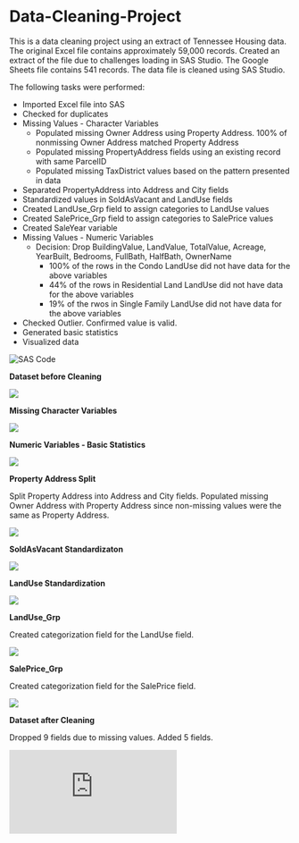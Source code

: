 # Data-Cleaning-Project

This is a data cleaning project using an extract of Tennessee Housing data.  The original Excel file contains approximately 59,000 records.  Created an extract of the file due to challenges loading in SAS Studio.  The Google Sheets file contains 541 records. The data file is cleaned using SAS Studio.

The following tasks were performed:
- Imported Excel file into SAS
- Checked for duplicates
- Missing Values - Character Variables
  - Populated missing Owner Address using Property Address. 100% of nonmissing Owner Address matched Property Address
  - Populated missing PropertyAddress fields using an existing record with same ParcelID
  - Populated missing TaxDistrict values based on the pattern presented in data
- Separated PropertyAddress into Address and City fields
- Standardized values in SoldAsVacant and LandUse fields
- Created LandUse_Grp field to assign categories to LandUse values
- Created SalePrice_Grp field to assign categories to SalePrice values
- Created SaleYear variable
- Missing Values - Numeric Variables
  - Decision: Drop BuildingValue, LandValue, TotalValue, Acreage, YearBuilt, Bedrooms, FullBath, HalfBath, OwnerName
    - 100% of the rows in the Condo LandUse did not have data for the above variables
    - 44% of the rows in Residential Land LandUse did not have data for the above variables
    - 19% of the rwos in Single Family LandUse did not have data for the above variables
- Checked Outlier.  Confirmed value is valid.
- Generated basic statistics
- Visualized data

![SAS Code](https://github.com/Sarah269/Data-Cleaning-Project/blob/main/TN_541_DataCleaningII.sas)

<b> Dataset before Cleaning</b>

![](https://github.com/Sarah269/Data-Cleaning-Project/blob/main/Dataset%20Before%20Cleaning.png)

<b> Missing Character Variables </b>

![](https://github.com/Sarah269/Data-Cleaning-Project/blob/main/Missing%20Character%20Variables.png)

<b> Numeric Variables - Basic Statistics </b>

![](https://github.com/Sarah269/Data-Cleaning-Project/blob/main/Numeric%20Variable%20Analysis.png)

<b> Property Address Split </b>
<p>Split Property Address into Address and City fields.  Populated missing Owner Address with Property Address since non-missing values were the same as Property Address.</p>

![](https://github.com/Sarah269/Data-Cleaning-Project/blob/main/PropertyAddressSplit.png)

<b> SoldAsVacant Standardizaton </b>

![](https://github.com/Sarah269/Data-Cleaning-Project/blob/main/SoldAsVacant%20Standardization.png)

<b> LandUse Standardization </b>

![](https://github.com/Sarah269/Data-Cleaning-Project/blob/main/LandUse%20Standardization.png) 

<b> LandUse_Grp </b>

<p>Created categorization field for the LandUse field.</p>

![](https://github.com/Sarah269/Data-Cleaning-Project/blob/main/LandUse_LandUseGrp.png)

<b>SalePrice_Grp </b>
<p>Created categorization field for the SalePrice field.</p>

![](https://github.com/Sarah269/Data-Cleaning-Project/blob/main/SalePrice_Grp.png)

<b> Dataset after Cleaning </b>
<p>Dropped 9 fields due to missing values.  Added 5 fields.</p>

![Post-cleaned dataset stats & graphs PDF](https://github.com/Sarah269/Data-Cleaning-Project/blob/main/TN_StatsGraphs.pdf)



